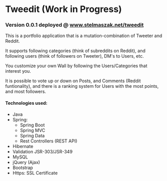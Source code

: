 # Tweedit (Work in Progress)
### Version 0.0.1 deployed @ www.stelmaszak.net/tweedit

This is a portfolio application that is a mutation-combination of Tweeter and Reddit. 

It supports following categories (think of subreddits on Reddit), and following users (think of followers on Tweeter), DM's to Users, etc.

You customize your own Wall by following the Users/Categories that interest you.

It is possible to vote up or down on Posts, and Comments (Reddit funtionality), and there is a ranking system for Users with the most points, and most followers.

#### Technologies used:
* Java
* Spring:
    * Spring Boot
    * Spring MVC
    * Spring Data
    * Rest Controllers (REST API)
* Hibernate
* Validation JSR-303/JSR-349
* MySQL
* jQuery (Ajax)
* Bootstrap
* Https: SSL Certificate
    

